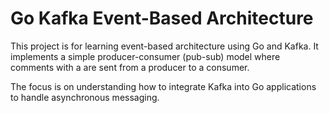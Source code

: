 # Go Kafka Event-Based Architecture

This project is for learning event-based architecture using Go and Kafka. It implements a simple producer-consumer (pub-sub) model where comments with a are sent from a producer to a consumer.

The focus is on understanding how to integrate Kafka into Go applications to handle asynchronous messaging.
